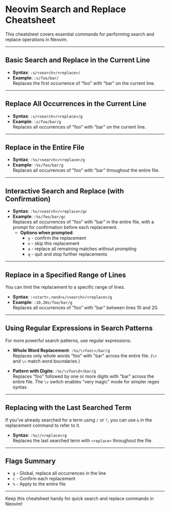 # Neovim Search and Replace Cheatsheet

This cheatsheet covers essential commands for performing search and replace operations in Neovim.

---

## Basic Search and Replace in the Current Line

- **Syntax**: `:s/<search>/<replace>/`
- **Example**: `:s/foo/bar/`  
  Replaces the first occurrence of "foo" with "bar" on the current line.

---

## Replace All Occurrences in the Current Line

- **Syntax**: `:s/<search>/<replace>/g`
- **Example**: `:s/foo/bar/g`  
  Replaces all occurrences of "foo" with "bar" on the current line.

---

## Replace in the Entire File

- **Syntax**: `:%s/<search>/<replace>/g`
- **Example**: `:%s/foo/bar/g`  
  Replaces all occurrences of "foo" with "bar" throughout the entire file.

---

## Interactive Search and Replace (with Confirmation)

- **Syntax**: `:%s/<search>/<replace>/gc`
- **Example**: `:%s/foo/bar/gc`  
  Replaces all occurrences of "foo" with "bar" in the entire file, with a prompt for confirmation before each replacement.
  - **Options when prompted**:
    - `y` - confirm the replacement
    - `n` - skip this replacement
    - `a` - replace all remaining matches without prompting
    - `q` - quit and stop further replacements

---

## Replace in a Specified Range of Lines

You can limit the replacement to a specific range of lines.

- **Syntax**: `:<start>,<end>s/<search>/<replace>/g`
- **Example**: `:10,20s/foo/bar/g`  
  Replaces all occurrences of "foo" with "bar" between lines 10 and 20.

---

## Using Regular Expressions in Search Patterns

For more powerful search patterns, use regular expressions.

- **Whole Word Replacement**: `:%s/\<foo\>/bar/g`  
  Replaces only whole words "foo" with "bar" across the entire file. (`\<` and `\>` match word boundaries.)

- **Pattern with Digits**: `:%s/\vfoo\d+/bar/g`  
  Replaces "foo" followed by one or more digits with "bar" across the entire file. The `\v` switch enables "very magic" mode for simpler regex syntax.

---

## Replacing with the Last Searched Term

If you've already searched for a term using `/` or `?`, you can use `&` in the replacement command to refer to it.

- **Syntax**: `:%s//<replace>/g`  
  Replaces the last searched term with `<replace>` throughout the file.

---

## Flags Summary

- `g` - Global, replace all occurrences in the line
- `c` - Confirm each replacement
- `%` - Apply to the entire file

---

Keep this cheatsheet handy for quick search and replace commands in Neovim!

